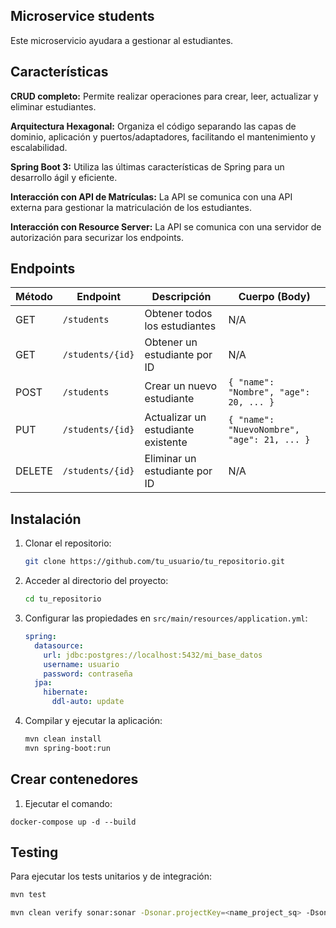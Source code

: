 ## Microservice students
Este microservicio ayudara a gestionar al estudiantes.

## Características

**CRUD completo:** Permite realizar operaciones para crear, leer, actualizar y eliminar estudiantes.

**Arquitectura Hexagonal:** Organiza el código separando las capas de dominio, aplicación y puertos/adaptadores, facilitando el mantenimiento y escalabilidad.

**Spring Boot 3:** Utiliza las últimas características de Spring para un desarrollo ágil y eficiente.

**Interacción con API de Matrículas:** La API se comunica con una API externa para gestionar la matriculación de los estudiantes.

**Interacción con Resource Server:** La API se comunica con una servidor de autorización para securizar los endpoints.

## Endpoints

| Método | Endpoint         | Descripción                        | Cuerpo (Body)                               |
|--------|------------------|------------------------------------|---------------------------------------------|
| GET    | `/students`      | Obtener todos los estudiantes      | N/A                                         |
| GET    | `/students/{id}` | Obtener un estudiante por ID       | N/A                                         |
| POST   | `/students`      | Crear un nuevo estudiante          | `{ "name": "Nombre", "age": 20, ... }`      |
| PUT    | `/students/{id}` | Actualizar un estudiante existente | `{ "name": "NuevoNombre", "age": 21, ... }` |
| DELETE | `/students/{id}` | Eliminar un estudiante por ID      | N/A                                         |



## Instalación

1. Clonar el repositorio:

    ```bash
    git clone https://github.com/tu_usuario/tu_repositorio.git
    ```

2. Acceder al directorio del proyecto:

    ```bash
    cd tu_repositorio
    ```

3. Configurar las propiedades en `src/main/resources/application.yml`:

    ```yaml
    spring:
      datasource:
        url: jdbc:postgres://localhost:5432/mi_base_datos
        username: usuario
        password: contraseña
      jpa:
        hibernate:
          ddl-auto: update
    
    ```

4. Compilar y ejecutar la aplicación:

    ```bash
    mvn clean install
    mvn spring-boot:run
    ```
## Crear contenedores
1. Ejecutar el comando:
 ```
docker-compose up -d --build

 ```
## Testing

Para ejecutar los tests unitarios y de integración:

```bash
mvn test
```
```bash
mvn clean verify sonar:sonar -Dsonar.projectKey=<name_project_sq> -Dsonar.host.url=<host_sq>
```